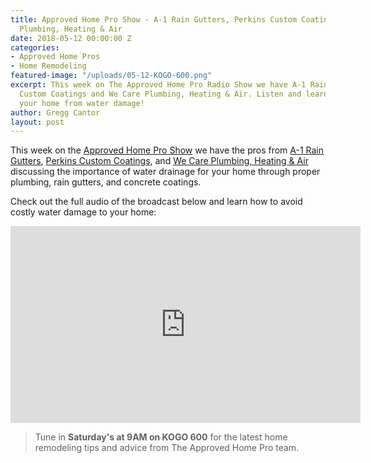 ```yaml
---
title: Approved Home Pro Show - A-1 Rain Gutters, Perkins Custom Coatings and We Care
  Plumbing, Heating & Air
date: 2018-05-12 00:00:00 Z
categories:
- Approved Home Pros
- Home Remodeling
featured-image: "/uploads/05-12-KOGO-600.png"
excerpt: This week on The Approved Home Pro Radio Show we have A-1 Rain Gutters, Perkins
  Custom Coatings and We Care Plumbing, Heating & Air. Listen and learn how to protect
  your home from water damage!
author: Gregg Cantor
layout: post
---
```


This week on the [Approved Home Pro Show](https://www.sandiegoapprovedhomepros.com/blog/the-approved-home-pro-radio-show-a-1-rain-gutters-perkins-custom-coatings-and-we-care-plumbing-heating-air/) we have the pros from [A-1 Rain Gutters](http://www.a-1raingutters.com/), [Perkins Custom Coatings](http://perkinscustomcoatings.com/), and [We Care Plumbing, Heating & Air](http://www.wecareteam.com) discussing the importance of water drainage for your home through proper plumbing, rain gutters, and concrete coatings.

Check out the full audio of the broadcast below and learn how to avoid costly water damage to your home:

<div class="flex-video">
  <iframe width="560" height="315" src="https://www.youtube.com/embed/8CPEkkgJMME?rel=0&amp;showinfo=0" frameborder="0" allow="autoplay; encrypted-media" allowfullscreen></iframe>
</div>

> Tune in **Saturday's at 9AM on KOGO 600** for the latest home remodeling tips and advice from The Approved Home Pro team.
